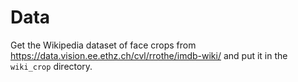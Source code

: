 # Data

Get the Wikipedia dataset of face crops from https://data.vision.ee.ethz.ch/cvl/rrothe/imdb-wiki/ and put it in the `wiki_crop` directory.
